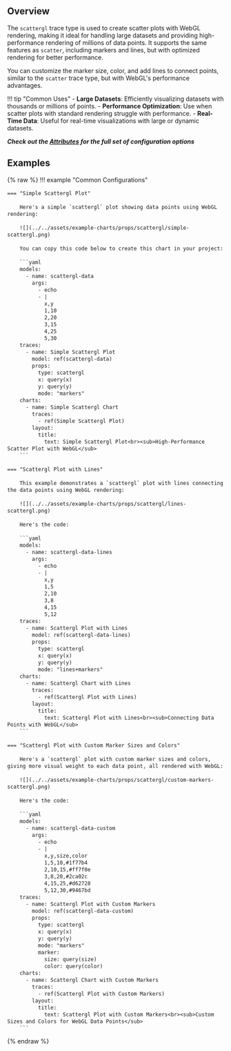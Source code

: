 
## Overview

The `scattergl` trace type is used to create scatter plots with WebGL rendering, making it ideal for handling large datasets and providing high-performance rendering of millions of data points. It supports the same features as `scatter`, including markers and lines, but with optimized rendering for better performance.

You can customize the marker size, color, and add lines to connect points, similar to the `scatter` trace type, but with WebGL's performance advantages.

!!! tip "Common Uses"
    - **Large Datasets**: Efficiently visualizing datasets with thousands or millions of points.
    - **Performance Optimization**: Use when scatter plots with standard rendering struggle with performance.
    - **Real-Time Data**: Useful for real-time visualizations with large or dynamic datasets.

_**Check out the [Attributes](../configuration/Trace/Props/Scattergl/#attributes) for the full set of configuration options**_

## Examples

{% raw %}
!!! example "Common Configurations"

    === "Simple Scattergl Plot"

        Here's a simple `scattergl` plot showing data points using WebGL rendering:

        ![](../../assets/example-charts/props/scattergl/simple-scattergl.png)

        You can copy this code below to create this chart in your project:

        ```yaml
        models:
          - name: scattergl-data
            args:
              - echo
              - |
                x,y
                1,10
                2,20
                3,15
                4,25
                5,30
        traces:
          - name: Simple Scattergl Plot
            model: ref(scattergl-data)
            props:
              type: scattergl
              x: query(x)
              y: query(y)
              mode: "markers"
        charts:
          - name: Simple Scattergl Chart
            traces:
              - ref(Simple Scattergl Plot)
            layout:
              title:
                text: Simple Scattergl Plot<br><sub>High-Performance Scatter Plot with WebGL</sub>
        ```

    === "Scattergl Plot with Lines"

        This example demonstrates a `scattergl` plot with lines connecting the data points using WebGL rendering:

        ![](../../assets/example-charts/props/scattergl/lines-scattergl.png)

        Here's the code:

        ```yaml
        models:
          - name: scattergl-data-lines
            args:
              - echo
              - |
                x,y
                1,5
                2,10
                3,8
                4,15
                5,12
        traces:
          - name: Scattergl Plot with Lines
            model: ref(scattergl-data-lines)
            props:
              type: scattergl
              x: query(x)
              y: query(y)
              mode: "lines+markers"
        charts:
          - name: Scattergl Chart with Lines
            traces:
              - ref(Scattergl Plot with Lines)
            layout:
              title:
                text: Scattergl Plot with Lines<br><sub>Connecting Data Points with WebGL</sub>
        ```

    === "Scattergl Plot with Custom Marker Sizes and Colors"

        Here's a `scattergl` plot with custom marker sizes and colors, giving more visual weight to each data point, all rendered with WebGL:

        ![](../../assets/example-charts/props/scattergl/custom-markers-scattergl.png)

        Here's the code:

        ```yaml
        models:
          - name: scattergl-data-custom
            args:
              - echo
              - |
                x,y,size,color
                1,5,10,#1f77b4
                2,10,15,#ff7f0e
                3,8,20,#2ca02c
                4,15,25,#d62728
                5,12,30,#9467bd
        traces:
          - name: Scattergl Plot with Custom Markers
            model: ref(scattergl-data-custom)
            props:
              type: scattergl
              x: query(x)
              y: query(y)
              mode: "markers"
              marker:
                size: query(size)
                color: query(color)
        charts:
          - name: Scattergl Chart with Custom Markers
            traces:
              - ref(Scattergl Plot with Custom Markers)
            layout:
              title:
                text: Scattergl Plot with Custom Markers<br><sub>Custom Sizes and Colors for WebGL Data Points</sub>
        ```

{% endraw %}

